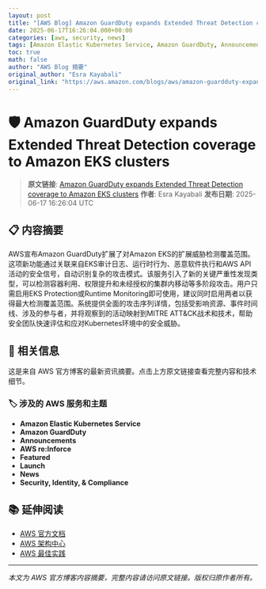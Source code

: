 ```yaml
---
layout: post
title: "[AWS Blog] Amazon GuardDuty expands Extended Threat Detection coverage to Amazon EKS clusters"
date: 2025-06-17T16:26:04.000+00:00
categories: [aws, security, news]
tags: [Amazon Elastic Kubernetes Service, Amazon GuardDuty, Announcements, AWS reInforce, Featured, Launch, News, Security Identity Compliance]
toc: true
math: false
author: "AWS Blog 摘要"
original_author: "Esra Kayabali"
original_link: "https://aws.amazon.com/blogs/aws/amazon-guardduty-expands-extended-threat-detection-coverage-to-amazon-eks-clusters/"
---
```


# 🛡️ Amazon GuardDuty expands Extended Threat Detection coverage to Amazon EKS clusters

> **原文链接**: [Amazon GuardDuty expands Extended Threat Detection coverage to Amazon EKS clusters](https://aws.amazon.com/blogs/aws/amazon-guardduty-expands-extended-threat-detection-coverage-to-amazon-eks-clusters/)
> **作者**: Esra Kayabali
> **发布日期**: 2025-06-17 16:26:04 UTC

## 📋 内容摘要

AWS宣布Amazon GuardDuty扩展了对Amazon EKS的扩展威胁检测覆盖范围。这项新功能通过关联来自EKS审计日志、运行时行为、恶意软件执行和AWS API活动的安全信号，自动识别复杂的攻击模式。该服务引入了新的关键严重性发现类型，可以检测容器利用、权限提升和未经授权的集群内移动等多阶段攻击。用户只需启用EKS Protection或Runtime Monitoring即可使用，建议同时启用两者以获得最大检测覆盖范围。系统提供全面的攻击序列详情，包括受影响资源、事件时间线、涉及的参与者，并将观察到的活动映射到MITRE ATT&CK战术和技术，帮助安全团队快速评估和应对Kubernetes环境中的安全威胁。

## 🔗 相关信息

这是来自 AWS 官方博客的最新资讯摘要。点击上方原文链接查看完整内容和技术细节。

### 🏷️ 涉及的 AWS 服务和主题

- **Amazon Elastic Kubernetes Service**
- **Amazon GuardDuty**
- **Announcements**
- **AWS re:Inforce**
- **Featured**
- **Launch**
- **News**
- **Security, Identity, & Compliance**

## 📚 延伸阅读

- [AWS 官方文档](https://docs.aws.amazon.com/)
- [AWS 架构中心](https://aws.amazon.com/architecture/)
- [AWS 最佳实践](https://aws.amazon.com/architecture/well-architected/)

---

*本文为 AWS 官方博客内容摘要，完整内容请访问原文链接。版权归原作者所有。*